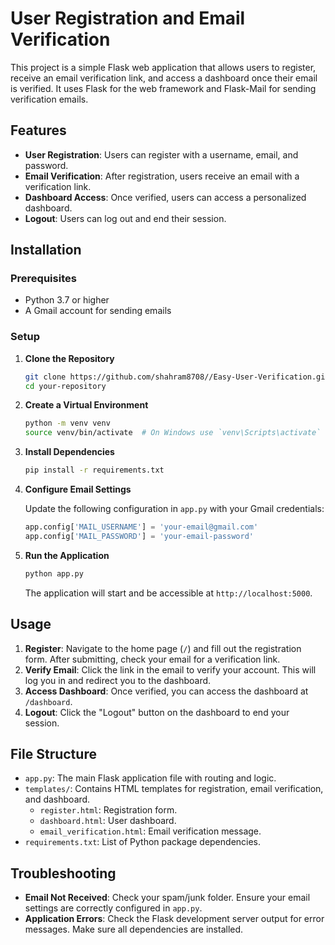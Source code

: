 # User Registration and Email Verification

This project is a simple Flask web application that allows users to register, receive an email verification link, and access a dashboard once their email is verified. It uses Flask for the web framework and Flask-Mail for sending verification emails.

## Features

- **User Registration**: Users can register with a username, email, and password.
- **Email Verification**: After registration, users receive an email with a verification link.
- **Dashboard Access**: Once verified, users can access a personalized dashboard.
- **Logout**: Users can log out and end their session.

## Installation

### Prerequisites

- Python 3.7 or higher
- A Gmail account for sending emails

### Setup

1. **Clone the Repository**

   ```bash
   git clone https://github.com/shahram8708//Easy-User-Verification.git
   cd your-repository
   ```

2. **Create a Virtual Environment**

   ```bash
   python -m venv venv
   source venv/bin/activate  # On Windows use `venv\Scripts\activate`
   ```

3. **Install Dependencies**

   ```bash
   pip install -r requirements.txt
   ```

4. **Configure Email Settings**

   Update the following configuration in `app.py` with your Gmail credentials:

   ```python
   app.config['MAIL_USERNAME'] = 'your-email@gmail.com'
   app.config['MAIL_PASSWORD'] = 'your-email-password'
   ```

5. **Run the Application**

   ```bash
   python app.py
   ```

   The application will start and be accessible at `http://localhost:5000`.

## Usage

1. **Register**: Navigate to the home page (`/`) and fill out the registration form. After submitting, check your email for a verification link.
2. **Verify Email**: Click the link in the email to verify your account. This will log you in and redirect you to the dashboard.
3. **Access Dashboard**: Once verified, you can access the dashboard at `/dashboard`.
4. **Logout**: Click the "Logout" button on the dashboard to end your session.

## File Structure

- `app.py`: The main Flask application file with routing and logic.
- `templates/`: Contains HTML templates for registration, email verification, and dashboard.
  - `register.html`: Registration form.
  - `dashboard.html`: User dashboard.
  - `email_verification.html`: Email verification message.
- `requirements.txt`: List of Python package dependencies.

## Troubleshooting

- **Email Not Received**: Check your spam/junk folder. Ensure your email settings are correctly configured in `app.py`.
- **Application Errors**: Check the Flask development server output for error messages. Make sure all dependencies are installed.
